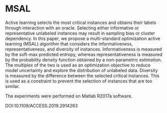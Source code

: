 # MSAL
Active learning selects the most critical instances and obtains their labels through interaction with an oracle. 
Selecting either informative or representative unlabeled instances may result in sampling bias or cluster dependency. 
In this paper, we propose a multi-standard optimization active learning (MSAL) algorithm that considers the informativeness, representativeness, and diversity of instances. 
Informativeness is measured by the soft-max predicted entropy, whereas representativeness is measured by the probability density function obtained by a non-parametric estimation. 
The multiplex of the two is used as an optimization objective to reduce model uncertainty and explore the distribution of unlabeled data. 
Diversity is measured by the difference between the selected critical instances. 
This is used as a constraint to prevent the selection of instances that are too similar. 

The experiments were performed on Matlab R2017a software.

DOI:10.1109/ACCESS.2019.2914263
